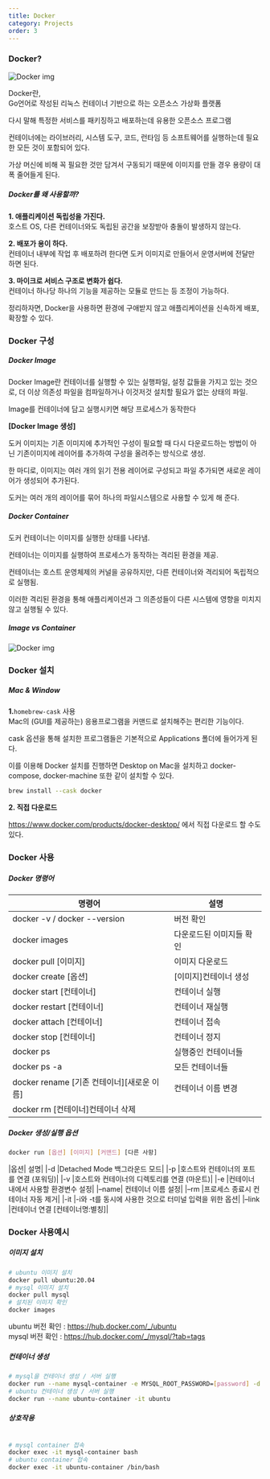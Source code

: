 ```yaml
---
title: Docker
category: Projects
order: 3
---
```

### Docker?

![Docker img](https://img1.daumcdn.net/thumb/R1280x0/?scode=mtistory2&fname=https%3A%2F%2Fblog.kakaocdn.net%2Fdn%2FAq1MO%2FbtrH2nr9qlg%2FKcbWROKZroqgebfC2LFkB1%2Fimg.png)

<div class="content-box">
Docker란,  </br>
Go언어로 작성된 리눅스 컨테이너 기반으로 하는 오픈소스 가상화 플랫폼

다시 말해 특정한 서비스를 패키징하고 배포하는데 유용한 오픈소스 프로그램

컨테이너에는 라이브러리, 시스템 도구, 코드, 런타임 등 소프트웨어를 실행하는데 필요한 모든 것이 포함되어 있다.

가상 머신에 비해 꼭 필요한 것만 담겨서 구동되기 때문에 이미지를 만들 경우 용량이 대폭 줄어들게 된다.
</div>

##### Docker를 왜 사용할까?

**1. 애플리케이션 독립성을 가진다.** <br>
호스트 OS, 다른 컨테이너와도 독립된 공간을 보장받아 충돌이 발생하지 않는다. </br>

**2. 배포가 용이 하다.**  </br>
컨테이너 내부에 작업 후 배포하려 한다면 도커 이미지로 만들어서 운영서버에 전달만 하면 된다. </br>

**3. 마이크로 서비스 구조로 변화가 쉽다.**  </br>
컨테이너 하나당 하나의 기능을 제공하는 모듈로 만드는 등 조정이 가능하다.

정리하자면, 
Docker을 사용하면 환경에 구애받지 않고 애플리케이션을 신속하게 배포, 확장할 수 있다.

### Docker 구성

##### Docker Image

<div class="content-box">
Docker Image란 컨테이너를 실행할 수 있는 실행파일, 설정 값들을 가지고 있는 것으로,
더 이상 의존성 파일을 컴파일하거나 이것저것 설치할 필요가 없는 상태의 파일.

Image를 컨테이너에 담고 실행시키면 해당 프로세스가 동작한다
</div>

**[Docker Image 생성]**  </br>

도커 이미지는 기존 이미지에 추가적인 구성이 필요할 때 다시 다운로드하는 방법이 아닌 기존이미지에 레이어를 추가하여 구성을 올려주는 방식으로 생성.

한 마디로, 이미지는 여러 개의 읽기 전용 레이어로 구성되고 파일 추가되면 새로운 레이어가 생성되어 추가된다.

도커는 여러 개의 레이어를 묶어 하나의 파일시스템으로 사용할 수 있게 해 준다.

##### Docker Container
<div class="content-box">
도커 컨테이너는 이미지를 실행한 상태를 나타냄. 

컨테이너는 이미지를 실행하여 프로세스가 동작하는 격리된 환경을 제공.

컨테이너는 호스트 운영체제의 커널을 공유하지만, 다른 컨테이너와 격리되어 독립적으로 실행됨. 

이러한 격리된 환경을 통해 애플리케이션과 그 의존성들이 다른 시스템에 영향을 미치지 않고 실행될 수 있다.
</div>

##### Image vs Container

![Docker img](https://img1.daumcdn.net/thumb/R1280x0/?scode=mtistory2&fname=https%3A%2F%2Fblog.kakaocdn.net%2Fdn%2FbPMq6k%2FbtrUlSuw1Ht%2FTqPlJYbau6e5TPqZHO2Uak%2Fimg.png)

### Docker 설치

##### Mac & Window

**1.**`homebrew-cask` 사용  </br>
Mac의 (GUI를 제공하는) 응용프로그램을 커맨드로 설치해주는 편리한 기능이다. </br>

cask 옵션을 통해 설치한 프로그램들은 기본적으로 Applications 폴더에 들어가게 된다. </br>

이를 이용해 Docker 설치를 진행하면
Desktop on Mac을 설치하고 docker-compose, docker-machine 또한 같이 설치할 수 있다. </br>

```bash
brew install --cask docker
```
**2. 직접 다운로드** </br>

https://www.docker.com/products/docker-desktop/ 에서 직접 다운로드 할 수도 있다.

### Docker 사용

##### Docker 명령어

|명령어| 설명|
|--|--|
|docker -v / docker --version |버전 확인|
|docker images|다운로드된 이미지들 확인	|
|docker pull [이미지]|이미지 다운로드	|
|docker create [옵션]|[이미지]컨테이너 생성|
|docker start [컨테이너]|컨테이너 실행|
|docker restart [컨테이너]|컨테이너 재실행|
|docker attach [컨테이너]|컨테이너 접속|
|docker stop [컨테이너]|컨테이너 정지|
|docker ps|실행중인 컨테이너들|
|docker ps -a|모든 컨테이너들|
|docker rename [기존 컨테이너][새로운 이름]|컨테이너 이름 변경|
|docker rm [컨테이너]컨테이너 삭제|


##### Docker 생성/실행 옵션
```bash
docker run [옵션] [이미지] [커맨드] [다른 사항]
```
|옵션|	설명|
|-d	|Detached Mode 백그라운드 모드|
|-p	|호스트와 컨테이너의 포트를 연결 (포워딩)|
|-v	|호스트와 컨테이너의 디렉토리를 연결 (마운트)|
|-e	|컨테이너 내에서 사용할 환경변수 설정|
|–name|	컨테이너 이름 설정|
|–rm	|프로세스 종료시 컨테이너 자동 제거|
|-it	|-i와 -t를 동시에 사용한 것으로 터미널 입력을 위한 옵션|
|–link	|컨테이너 연결 [컨테이너명:별칭]|

### Docker 사용예시

##### 이미지 설치
```bash
# ubuntu 이미지 설치
docker pull ubuntu:20.04
# mysql 이미지 설치
docker pull mysql
# 설치된 이미지 확인
docker images
```
ubuntu 버전 확인 : https://hub.docker.com/_/ubuntu  </br> 
mysql 버전 확인 : https://hub.docker.com/_/mysql/?tab=tags 

##### 컨테이너 생성

```bash
# mysql을 컨테이너 생성 / 서버 실행
docker run --name mysql-container -e MYSQL_ROOT_PASSWORD=[password] -d -p 3306:3306 mysql
# ubuntu 컨테이너 생성 / 서버 실행
docker run --name ubuntu-container -it ubuntu
```

##### 상호작용

```bash

# mysql container 접속
docker exec -it mysql-container bash
# ubuntu container 접속
docker exec -it ubuntu-container /bin/bash
```







